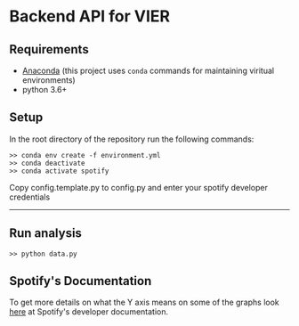 # Backend API for VIER

## Requirements
- [Anaconda](https://docs.anaconda.com/anaconda/install/) (this project uses `conda` commands for maintaining viritual environments)
- python 3.6+

## Setup
In the root directory of the repository run the following commands:

```Shell
>> conda env create -f environment.yml  
>> conda deactivate
>> conda activate spotify 
```

Copy config.template.py to config.py and enter your spotify developer credentials

---

## Run analysis

```Shell
>> python data.py
```

## Spotify's Documentation
To get more details on what the Y axis means on some of the graphs
look [here](https://developer.spotify.com/documentation/web-api/reference/tracks/get-audio-features/) at Spotify's developer documentation.
